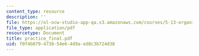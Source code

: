 ```yaml
---
content_type: resource
description: ''
file: https://ol-ocw-studio-app-qa.s3.amazonaws.com/courses/5-13-organic-chemistry-ii-fall-2003/f0f4b079473854e64d9aed8c3b724d38_practice_final.pdf
file_type: application/pdf
resourcetype: Document
title: practice_final.pdf
uid: f0f4b079-4738-54e6-4d9a-ed8c3b724d38
---
```


